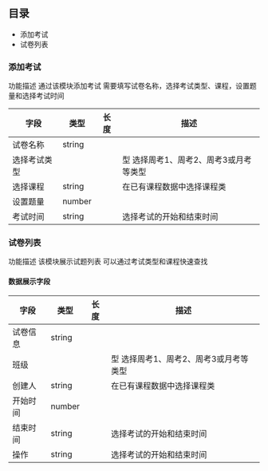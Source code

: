 ## 目录

-   添加考试
-   试卷列表

### 添加考试
功能描述
通过该模块添加考试
需要填写试卷名称，选择考试类型、课程，设置题量和选择考试时间


| 字段          | 类型   | 长度 | 描述                              |
| --------      | ------ | ---- | --------------------------------- |
| 试卷名称      | string |      |                                   |
| 选择考试类型  |        |      | 型 选择周考1、周考2、周考3或月考等类型|
| 选择课程      | string |      | 在已有课程数据中选择课程类            |
| 设置题量      | number |      |      |
| 考试时间      | string |      | 选择考试的开始和结束时间                         |


### 试卷列表
功能描述
该模块展示试题列表
可以通过考试类型和课程快速查找

#### 数据展示字段
| 字段          | 类型   | 长度 | 描述                              |
| --------      | ------ | ---- | --------------------------------- |
| 试卷信息      | string |      |                                   |
| 班级  |        |      | 型 选择周考1、周考2、周考3或月考等类型|
| 创建人      | string |      | 在已有课程数据中选择课程类            |
| 开始时间      | number |      |                                      |
| 结束时间      | string |      | 选择考试的开始和结束时间              |
|操作      | string |      | 选择考试的开始和结束时间  |